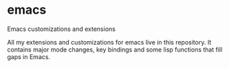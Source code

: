 emacs
=====

Emacs customizations and extensions

All my extensions and customizations for emacs live in this
repository.  It contains major mode changes, key bindings and some
lisp functions that fill gaps in Emacs.
